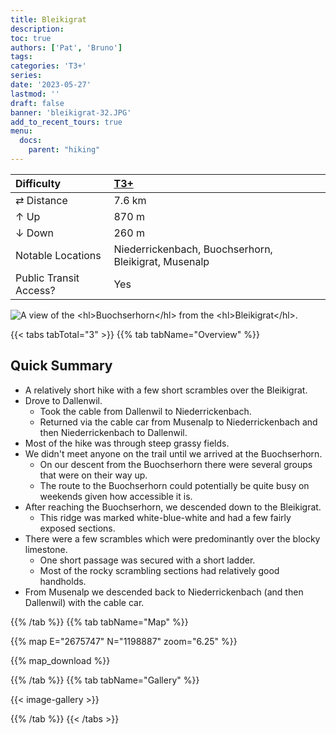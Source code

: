 ```yaml
---
title: Bleikigrat
description: 
toc: true
authors: ['Pat', 'Bruno']
tags:
categories: 'T3+'
series:
date: '2023-05-27'
lastmod: ''
draft: false
banner: 'bleikigrat-32.JPG'
add_to_recent_tours: true
menu:
  docs:
    parent: "hiking"
---
```

<link href="../../../style.css" rel="stylesheet"></link>

| Difficulty | [T3+](../overview/#wanderskala) |
| :--- | :--- |
| &#8644; Distance | 7.6 km |
| &#8593; Up | 870 m |
| &#8595; Down | 260 m |
| Notable Locations | Niederrickenbach, Buochserhorn, Bleikigrat, Musenalp |
| Public Transit Access? | Yes |

![](bleikigrat-32.JPG "A view of the <hl>Buochserhorn</hl> from the <hl>Bleikigrat</hl>.")


{{< tabs tabTotal="3" >}}
{{% tab tabName="Overview" %}}

## Quick Summary

- A relatively short hike with a few short scrambles over the <hl>Bleikigrat</hl>.
- Drove to <hl>Dallenwil</hl>.
  - Took the cable from <hl>Dallenwil</hl> to <hl>Niederrickenbach</hl>.
  - Returned via the cable car from <hl>Musenalp</hl> to <hl>Niederrickenbach</hl> and then <hl>Niederrickenbach</hl> to <hl>Dallenwil</hl>.
- Most of the hike was through steep grassy fields.
- We didn't meet anyone on the trail until we arrived at the <hl>Buochserhorn</hl>.
  - On our descent from the <hl>Buochserhorn</hl> there were several groups that were on their way up.
  - The route to the <hl>Buochserhorn</hl> could potentially be quite busy on weekends given how accessible it is.
- After reaching the <hl>Buochserhorn</hl>, we descended down to the <hl>Bleikigrat</hl>.
  - This ridge was marked <hl>white-blue-white</hl> and had a few fairly exposed sections.
- There were a few <hl>scrambles</hl> which were predominantly over the blocky limestone.
  - One short passage was secured with <hl>a short ladder</hl>.
  - Most of the rocky scrambling sections had <hl>relatively good handholds</hl>.
- From <hl>Musenalp</hl> we descended back to <hl>Niederrickenbach</hl> (and then <hl>Dallenwil</hl>) with the cable car.

{{% /tab %}}
{{% tab tabName="Map" %}}

{{% map E="2675747" N="1198887" zoom="6.25" %}}

{{% map_download %}}

{{% /tab %}}
{{% tab tabName="Gallery" %}}

{{< image-gallery >}}

{{% /tab %}}
{{< /tabs >}}
